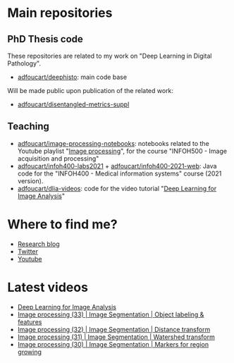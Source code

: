 # Main repositories

## PhD Thesis code

These repositories are related to my work on "Deep Learning in Digital Pathology".

* [adfoucart/deephisto](https://github.com/adfoucart/deephisto): main code base

Will be made public upon publication of the related work:
* [adfoucart/disentangled-metrics-suppl](https://github.com/adfoucart/disentangled-metrics-suppl)

## Teaching

* [adfoucart/image-processing-notebooks](https://github.com/adfoucart/image-processing-notebooks): notebooks related to the Youtube playlist "[Image processing](https://www.youtube.com/playlist?list=PLI3XOM9BWLSW6vTPxc9ZfSABS31o7HMub)", for the course "INFOH500 - Image acquisition and processing"
* [adfoucart/infoh400-labs2021](https://github.com/adfoucart/infoh400-labs2021) + [adfoucart/infoh400-2021-web](https://github.com/adfoucart/infoh400-2021-web): Java code for the "INFOH400 - Medical information systems" course (2021 version).
* [adfoucart/dlia-videos](https://github.com/adfoucart/dlia-videos): code for the video tutorial "[Deep Learning for Image Analysis](https://www.youtube.com/watch?v=pykWxW8gim0)"

# Where to find me?

* [Research blog](https://research.adfoucart.be)
* [Twitter](https://twitter.com/adfoucart)
* [Youtube](https://www.youtube.com/channel/UCbBZNHYHOte25t8o2aHZRPg)

# Latest videos
<!-- YT-LIST:START -->
- [Deep Learning for Image Analysis](https://www.youtube.com/watch?v=pykWxW8gim0)
- [Image processing &lpar;33&rpar; | Image Segmentation | Object labeling &amp; features](https://www.youtube.com/watch?v=7bOH4E7c8gU)
- [Image processing &lpar;32&rpar; | Image Segmentation | Distance transform](https://www.youtube.com/watch?v=s1eABOdNnVg)
- [Image processing &lpar;31&rpar; | Image Segmentation | Watershed transform](https://www.youtube.com/watch?v=GuVp7dlzEKE)
- [Image processing &lpar;30&rpar; | Image Segmentation | Markers for region growing](https://www.youtube.com/watch?v=3e0-rE9zhFk)
<!-- YT-LIST:END -->
